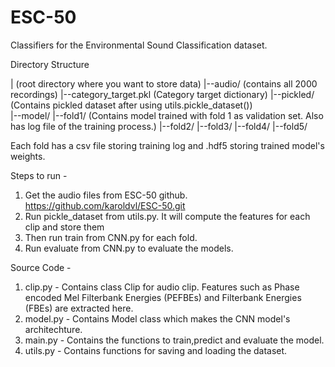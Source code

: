 # ESC-50
Classifiers for the Environmental Sound Classification dataset. 

Directory Structure

|				(root directory where you want to store data)
|--audio/ 			(contains all 2000 recordings)
|--category_target.pkl		(Category target dictionary)
|--pickled/			(Contains pickled dataset after using utils.pickle_dataset())	
|--model/
	|--fold1/		(Contains model trained with fold 1 as validation set. Also has log file of the training process.)
	|--fold2/
	|--fold3/
	|--fold4/
	|--fold5/

Each fold has a csv file storing training log and .hdf5 storing trained model's weights.

Steps to run -  

1. Get the audio files from ESC-50 github. https://github.com/karoldvl/ESC-50.git
2. Run pickle_dataset from utils.py. It will compute the features for each clip and store them
3. Then run train from CNN.py for each fold.
4. Run evaluate from CNN.py to evaluate the models.

Source Code -
1. clip.py - Contains class Clip for audio clip. Features such as Phase encoded Mel Filterbank Energies (PEFBEs) and Filterbank Energies (FBEs) are extracted here.
2. model.py - Contains Model class which makes the CNN model's architechture.
3. main.py - Contains the functions to train,predict and evaluate the model.
4. utils.py - Contains functions for saving and loading the dataset.
